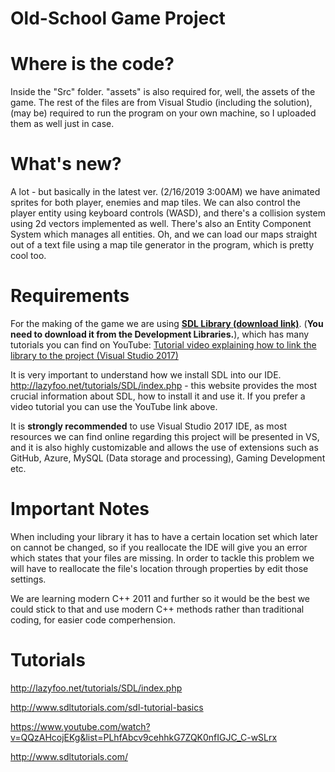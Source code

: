 # Old-School Game Project

# Where is the code?
Inside the "Src" folder. "assets" is also required for, well, the assets of the game. The rest of the files are from Visual Studio (including the solution), (may be) required to run the program on your own machine, so I uploaded them as well just in case.

# What's new?
A lot - but basically in the latest ver. (2/16/2019 3:00AM) we have animated sprites for both player, enemies and map tiles. We can also control the player entity using keyboard controls (WASD), and there's a collision system using 2d vectors implemented as well. There's also an Entity Component System which manages all entities. Oh, and we can load our maps straight out of a text file using a map tile generator in the program, which is pretty cool too.

# Requirements 
For the making of the game we are using [**SDL Library (download link)**](https://www.libsdl.org/download-2.0.php). (**You need to download it from the Development Libraries.**), which has many tutorials you can find on YouTube:
[Tutorial video explaining how to link the library to the project (Visual Studio 2017)](https://www.youtube.com/watch?v=QQzAHcojEKg&list=PLhfAbcv9cehhkG7ZQK0nfIGJC_C-wSLrx) 

It is very important to understand how we install SDL into our IDE.
http://lazyfoo.net/tutorials/SDL/index.php - this website provides the most crucial information about SDL, how to install it and use it. If you prefer a video tutorial you can use the YouTube link above.

It is **strongly recommended** to use Visual Studio 2017 IDE, as most resources we can find online regarding this project will be presented in VS, and it is also highly customizable and allows the use of extensions such as GitHub, Azure, MySQL (Data storage and processing), Gaming Development etc.



# Important Notes

When including your library it has to have a certain location set which later on cannot be changed, so if you reallocate the IDE will give you an error which states that your files are missing. In order to tackle this problem we will have to reallocate the file's location through properties by edit those settings.

We are learning modern C++ 2011 and further so it would be the best we could stick to that and use modern C++ methods rather than traditional coding, for easier code comperhension.

# Tutorials
http://lazyfoo.net/tutorials/SDL/index.php

http://www.sdltutorials.com/sdl-tutorial-basics

https://www.youtube.com/watch?v=QQzAHcojEKg&list=PLhfAbcv9cehhkG7ZQK0nfIGJC_C-wSLrx

http://www.sdltutorials.com/
